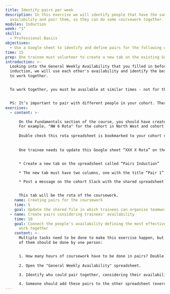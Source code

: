 ```yaml
---
title: Identify pairs per week
description: In this exercise we will identify people that have the same
  availability and pair them, so they can do some coursework together.
modules: Induction
week: "1"
skills:
  - Professional Basics
objectives:
  - Use a Google sheet to identify and define pairs for the following week's work
time: 15
prep: O﻿ne trainee must volunteer to create a new tab on the existing Google sheet.
introduction: >-
  Looking into the General Weekly Availability that you filled in before the
  induction, we will use each other's availability and identify the best pairs
  to work together.


  To work together, you must be available at similar times - not for the whole week, but for the number of hours needed for prep or coursework in pairs. 


  PS: It’s important to pair with different people in your cohort. There is more diversity, there better your professional competencies will evolve.
exercises:
  - content: >-

      On the Fundamentals section of the course, you should have created a rota spreadsheet of the form “XXX X Rota”, replacing the "X"'s with the name of your region and cohort number.
      For example, "NW 6 Rota" for the cohort in North West and cohort 6.
      
      Double check this rota spreadsheet is bookmarked to your cohort channel and post a link to the spreadsheet on Slack
      
      
      One trainee needs to update this Google sheet “XXX X Rota” on the cohort drive


      * Create a new tab on the spreadsheet called “Pairs Induction”

      * The new tab must have two columns, one with the title “Pair 1” and another for “Pair 2.” 

      * Post a message on the cohort Slack with the shared spreadsheet and the instructions on what to do (see below)


      This tab will be the rota of the coursework.
    name: Creating pairs for the coursework
    time: 5
    goal: Update the shared file in which trainees can organise teamwork rotas
  - name: Create pairs considering trainees' availability
    time: 10
    goal: Connect the people's availability defining the most effective pairs to
      work together
    content: >-
      Multiple tasks need to be done to make this exercise happen, but not all
      of them should be done by one person:


      1. H﻿ow many hours of coursework have to be done in pairs? Double check the issues that have a 🫱🏿‍🫲🏽 Pairs label on this module's backlog
 
      2. Open the "General Weekly Availability" spreadsheet.

      3. Identify who could pair together, considering their availability.

      4. Someone should add these pairs to the other spreadsheet (exercise 1).
---
```

